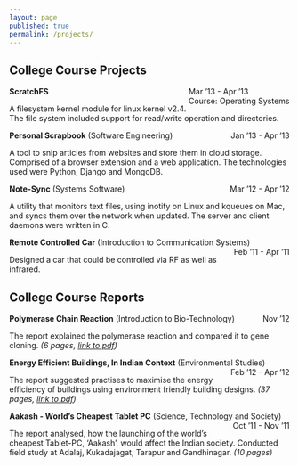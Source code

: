 ```yaml
---
layout: page
published: true
permalink: /projects/
---
```


## College Course Projects

**ScratchFS**
<span style="float: right;">Mar ’13 - Apr ’13<br/>Course: Operating Systems</span>

A filesystem kernel module for linux kernel v2.4. The file system included support for read/write operation and directories.

**Personal Scrapbook** (Software Engineering)
<span style="float: right;">Jan ’13 - Apr ’13</span>

A tool to snip articles from websites and store them in cloud storage. Comprised of a browser extension and a web application. The technologies used were Python, Django and MongoDB.

**Note-Sync** (Systems Software)
<span style="float: right;">Mar ’12 - Apr ’12</span>

A utility that monitors text files, using inotify on Linux and kqueues on Mac, and syncs them over the network when updated. The server and client daemons were written in C.

**Remote Controlled Car** (Introduction to Communication Systems)
<span style="float: right;">Feb ’11 - Apr ’11</span>

Designed a car that could be controlled via RF as well as infrared.

## College Course Reports

**Polymerase Chain Reaction** (Introduction to Bio-Technology)
<span style="float: right;">Nov ’12</span>

The report explained the polymerase reaction and compared it to gene cloning. _(6 pages, [link to pdf](https://dl.dropboxusercontent.com/u/9020146/resources/reports/polymerase_chain_reaction.pdf))_

**Energy Efficient Buildings, In Indian Context** (Environmental Studies)
<span style="float: right;">Feb ’12 - Apr ’12</span>

The report suggested practises to maximise the energy efficiency of buildings using environment friendly building designs. _(37 pages, [link to pdf](https://dl.dropboxusercontent.com/u/9020146/resources/reports/energy_efficient_buildings.pdf))_

**Aakash - World’s Cheapest Tablet PC** (Science, Technology and Society)
<span style="float: right;">Oct ’11 - Nov ’11</span>

The report analysed, how the launching of the world’s cheapest Tablet-PC, ‘Aakash’, would affect the Indian society. Conducted field study at Adalaj, Kukadajagat, Tarapur and Gandhinagar. _(10 pages)_